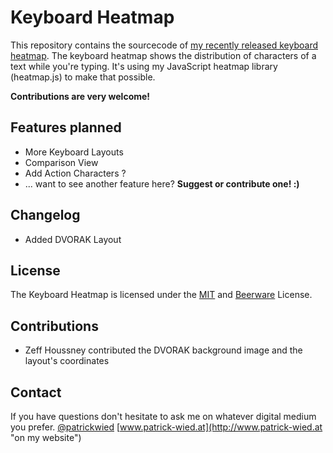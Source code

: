 # Keyboard Heatmap
This repository contains the sourcecode of [my recently released keyboard heatmap](http://www.patrick-wied.at/projects/heatmap-keyboard/ "Realtime Keyboard Heatmap").
The keyboard heatmap shows the distribution of characters of a text while you're typing. It's using my JavaScript heatmap library (heatmap.js) to make that possible.

**Contributions are very welcome!**

## Features planned
- More Keyboard Layouts
- Comparison View
- Add Action Characters ?
- ... want to see another feature here? **Suggest or contribute one! :)**

## Changelog
- Added DVORAK Layout

## License
The Keyboard Heatmap is licensed under the [MIT](http://www.opensource.org/licenses/mit-license.php "") and [Beerware](http://en.wikipedia.org/wiki/Beerware "") License.

## Contributions
- Zeff Houssney contributed the DVORAK background image and the layout's coordinates

## Contact
If you have questions don't hesitate to ask me on whatever digital medium you prefer.
[@patrickwied](http://twitter.com/#!/patrickwied "on twitter") 
[www.patrick-wied.at](http://www.patrick-wied.at "on my website")
